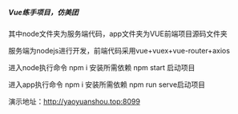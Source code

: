 ##### Vue练手项目，仿美团

其中node文件夹为服务端代码，app文件夹为VUE前端项目源码文件夹

服务端为nodejs进行开发，前端代码采用vue+vuex+vue-router+axios

进入node执行命令 npm i 安装所需依赖  npm start 启动项目

进入app执行命令   npm i 安装所需依赖  npm  run serve启动项目

演示地址：http://yaoyuanshou.top:8099

